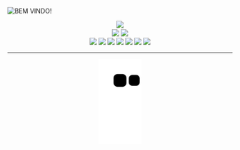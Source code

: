 
![BEM VINDO!](https://github.com/Paivaas/Paivaas/assets/123731976/b12548e2-f91a-4ed5-a399-51ee2c26721a)


<div align="center">

<img height=40 src="https://64.media.tumblr.com/a86753dba21858536a4d4507fd96df87/9c6995b07d21774e-b4/s500x750/92f32f6605203b5f21c18e0d5faf1608409a4fc2.gif">
</div>



<div align="center">
  <img height="165em" src="https://github-readme-stats.vercel.app/api?username=paivaas&show_icons=true&theme=gruvbox&include_all_commits=true&count_private=true"/>
  <img height="165em" src="https://github-readme-stats.vercel.app/api/top-langs/?username=paivaas&layout=compact&langs_count=10&theme=gruvbox"/>

  <!-- TEMAS: dark, radical, merko, gruvbox, tokyonight, onedark, cobalt, synthwave, highcontrast, dracula -->
</div>


<div align="center">

<img src="https://img.shields.io/badge/HTML-FEDD4E?style=for-the-badge&logo=html5&logoColor=white">
<img src="https://img.shields.io/badge/CSS-FEDD4E?&style=for-the-badge&logo=css3&logoColor=white">
<img src="https://img.shields.io/badge/JavaScript-FEDD4E?style=for-the-badge&logo=javascript&logoColor=white">
<img src="https://img.shields.io/badge/Java-FEDD4E?style=for-the-badge&logo=java&logoColor=white">
<img src="https://img.shields.io/badge/MySQL-FEDD4E?style=for-the-badge&logo=mysql&logoColor=white">
<img src="https://img.shields.io/badge/Amazon_AWS-FEDD4E?style=for-the-badge&logo=amazon-aws&logoColor=white">
<img src="https://img.shields.io/badge/Microsoft_Azure-FEDD4E?style=for-the-badge&logo=microsoft-azure&logoColor=white">

</div>

-------------
  
<div align="center">
   <img src="https://github.com/Paivaas/Paivaas/blob/output/github-contribution-grid-snake.svg">
</div>
